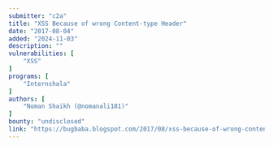 ```yaml
---
submitter: "c2a"
title: "XSS Because of wrong Content-type Header"
date: "2017-08-04"
added: "2024-11-03"
description: ""
vulnerabilities: [
    "XSS"
]
programs: [
    "Internshala"
]
authors: [
    "Noman Shaikh (@nomanali181)"
]
bounty: "undisclosed"
link: "https://bugbaba.blogspot.com/2017/08/xss-because-of-wrong-content-type-header.html"
---
```




